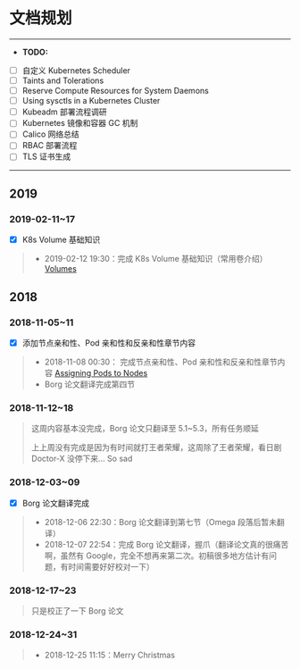 # 文档规划

---

- __TODO:__

- [ ] 自定义 Kubernetes Scheduler
- [ ] Taints and Tolerations
- [ ] Reserve Compute Resources for System Daemons
- [ ] Using sysctls in a Kubernetes Cluster
- [ ] Kubeadm 部署流程调研
- [ ] Kubernetes 镜像和容器 GC 机制
- [ ] Calico 网络总结
- [ ] RBAC 部署流程
- [ ] TLS 证书生成

---

## 2019

### 2019-02-11~17

- [x] K8s Volume 基础知识

> * 2019-02-12 19:30：完成 K8s Volume 基础知识（常用卷介绍）[Volumes](/k8s/concepts-volumes.html)

## 2018

### 2018-11-05~11

- [x] 添加节点亲和性、Pod 亲和性和反亲和性章节内容

> * 2018-11-08 00:30： 完成节点亲和性、Pod 亲和性和反亲和性章节内容 [Assigning Pods to Nodes](/k8s/assigning-pods-to-nodes.html)
> * Borg 论文翻译完成第四节

### 2018-11-12~18

> 这周内容基本没完成，Borg 论文只翻译至 5.1~5.3，所有任务顺延
>
> 上上周没有完成是因为有时间就打王者荣耀，这周除了王者荣耀，看日剧 Doctor-X 没停下来... So sad

### 2018-12-03~09

- [x] Borg 论文翻译完成

> * 2018-12-06 22:30：Borg 论文翻译到第七节（Omega 段落后暂未翻译）
> * 2018-12-07 22:54：完成 Borg 论文翻译，握爪（翻译论文真的很痛苦啊，虽然有 Google，完全不想再来第二次。初稿很多地方估计有问题，有时间需要好好校对一下）

### 2018-12-17~23

> 只是校正了一下 Borg 论文

### 2018-12-24~31

> * 2018-12-25 11:15：Merry Christmas
